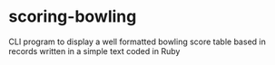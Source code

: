 # scoring-bowling
CLI program to display a well formatted bowling score table based in records written in a simple text coded in Ruby
